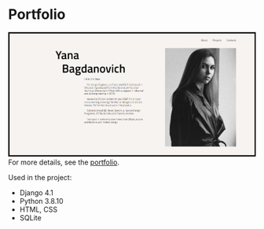 # Portfolio

![myimg](https://github.com/KurhanovichPy/Bagdanovich_CV/blob/master/portfolio.png)
For more details, see the [portfolio](http://bagdanovich.pythonanywhere.com/).

Used in the project:
- Django 4.1
- Python 3.8.10
- HTML, CSS
- SQLite
